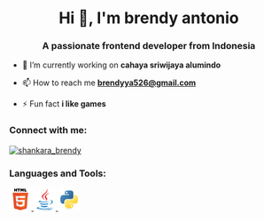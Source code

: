 <h1 align="center">Hi 👋, I'm brendy antonio</h1>
<h3 align="center">A passionate frontend developer from Indonesia</h3>

- 🔭 I’m currently working on **cahaya sriwijaya alumindo**

- 📫 How to reach me **brendyya526@gmail.com**

- ⚡ Fun fact **i like games**

<h3 align="left">Connect with me:</h3>
<p align="left">
<a href="https://instagram.com/shankara_brendy" target="blank"><img align="center" src="https://raw.githubusercontent.com/rahuldkjain/github-profile-readme-generator/master/src/images/icons/Social/instagram.svg" alt="shankara_brendy" height="30" width="40" /></a>
</p>

<h3 align="left">Languages and Tools:</h3>
<p align="left"> <a href="https://www.w3.org/html/" target="_blank" rel="noreferrer"> <img src="https://raw.githubusercontent.com/devicons/devicon/master/icons/html5/html5-original-wordmark.svg" alt="html5" width="40" height="40"/> </a> <a href="https://www.java.com" target="_blank" rel="noreferrer"> <img src="https://raw.githubusercontent.com/devicons/devicon/master/icons/java/java-original.svg" alt="java" width="40" height="40"/> </a> <a href="https://www.python.org" target="_blank" rel="noreferrer"> <img src="https://raw.githubusercontent.com/devicons/devicon/master/icons/python/python-original.svg" alt="python" width="40" height="40"/> </a> </p>
